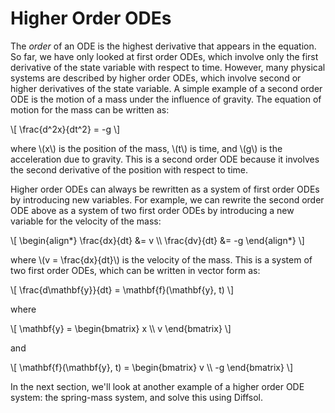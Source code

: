 # Higher Order ODEs

The *order* of an ODE is the highest derivative that appears in the equation. So far, we have only looked at first order ODEs, which involve only the first derivative of the state variable with respect to time. However, many physical systems are described by higher order ODEs, which involve second or higher derivatives of the state variable. A simple example of a second order ODE is the motion of a mass under the influence of gravity. The equation of motion for the mass can be written as:

\\[
\frac{d^2x}{dt^2} = -g
\\]

where \\(x\\) is the position of the mass, \\(t\\) is time, and \\(g\\) is the acceleration due to gravity. This is a second order ODE because it involves the second derivative of the position with respect to time. 

Higher order ODEs can always be rewritten as a system of first order ODEs by introducing new variables. For example, we can rewrite the second order ODE above as a system of two first order ODEs by introducing a new variable for the velocity of the mass:

\\[
\begin{align*}
\frac{dx}{dt} &= v \\\\
\frac{dv}{dt} &= -g
\end{align*}
\\]

where \\(v = \frac{dx}{dt}\\) is the velocity of the mass. This is a system of two first order ODEs, which can be written in vector form as:

\\[
\frac{d\mathbf{y}}{dt} = \mathbf{f}(\mathbf{y}, t)
\\]

where

\\[
\mathbf{y} = \begin{bmatrix} x \\\\ v \end{bmatrix}
\\]

and

\\[
\mathbf{f}(\mathbf{y}, t) = \begin{bmatrix} v \\\\ -g \end{bmatrix}
\\]

In the next section, we'll look at another example of a higher order ODE system: the spring-mass system, and solve this using Diffsol.